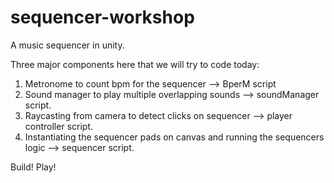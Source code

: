 # sequencer-workshop

A music sequencer in unity.

Three major components here that we will try to code today:


1. Metronome to count bpm for the sequencer --> BperM script
2. Sound manager to play multiple overlapping sounds --> soundManager script.
3. Raycasting from camera to detect clicks on sequencer --> player controller script.
4. Instantiating the sequencer pads on canvas and running the sequencers logic --> sequencer script.


Build! Play!
